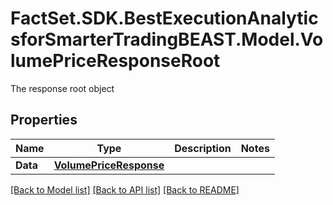 # FactSet.SDK.BestExecutionAnalyticsforSmarterTradingBEAST.Model.VolumePriceResponseRoot
The response root object

## Properties

Name | Type | Description | Notes
------------ | ------------- | ------------- | -------------
**Data** | [**VolumePriceResponse**](VolumePriceResponse.md) |  | 

[[Back to Model list]](../README.md#documentation-for-models) [[Back to API list]](../README.md#documentation-for-api-endpoints) [[Back to README]](../README.md)

